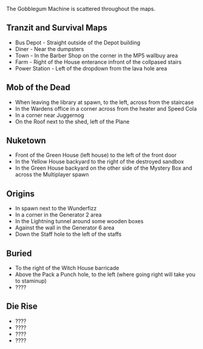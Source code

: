 The Gobblegum Machine is scattered throughout the maps.

##  Tranzit and Survival Maps
- Bus Depot - Straight outside of the Depot building
- Diner - Near the dumpsters
- Town - In the Barber Shop on the corner in the MP5 wallbuy area
- Farm - Right of the House enterance infront of the collpased stairs
- Power Station - Left of the dropdown from the lava hole area
## Mob of the Dead
- When leaving the library at spawn, to the left, across from the staircase
- In the Wardens office in a corner across from the heater and Speed Cola
- In a corner near Juggernog
- On the Roof next to the shed, left of the Plane
## Nuketown
- Front of the Green House (left house) to the left of the front door
- In the Yellow House backyard to the right of the destroyed sandbox
- In the Green House backyard on the other side of the Mystery Box and across the Multiplayer spawn
## Origins
- In spawn next to the Wunderfizz
- In a corner in the Generator 2 area
- In the Lightning tunnel around some wooden boxes
- Against the wall in the Generator 6 area
- Down the Staff hole to the left of the staffs
## Buried
- To the right of the Witch House barricade
- Above the Pack a Punch hole, to the left (where going right will take you to staminup)
- ????
## Die Rise
- ????
- ????
- ????
- ????
